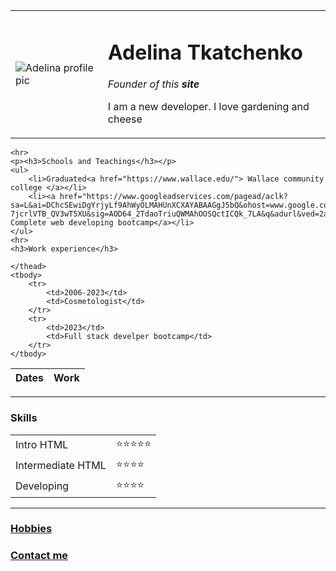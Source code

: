 <!DOCTYPE html>
<html lang="en">
<head>
    <meta charset="UTF-8">
    <title>First site AT</title>
</head>
<body>
    <table cellspacing="20">
        <tr>
            <td><img src="D:\Web Development\me 6.png" alt="Adelina profile pic"></td>
            <td><h1>Adelina Tkatchenko</h1>
                <p><em>Founder of this <strong>site</strong></em></p>
                <p>I am a new developer. I love gardening and cheese</p></td>
        </tr>
    </table>
    
    
    <hr>
    <p><h3>Schools and Teachings</h3></p>
    <ul>
        <li>Graduated<a href="https://www.wallace.edu/"> Wallace community college </a></li>
        <li><a href="https://www.googleadservices.com/pagead/aclk?sa=L&ai=DChcSEwiDgYrjyLf9AhWyOLMAHUnXCXAYABAAGgJ5bQ&ohost=www.google.com&cid=CAESbeD2kNe7riIwdN05nuJCfzDAC6gh060xFQh3R7E4y8oC5Bj__U0EvVG4U3XC638NALvGiwyo9TEnfS79rXqE5wTunNHB4OJjmeLgyqZ2paQnqI6aw0_wnZZqqatbwuYYV-7jcrlVTB_QV3wT5XU&sig=AOD64_2TdaoTriuQWMAhOOSQctICQk_7LA&q&adurl&ved=2ahUKEwikyIPjyLf9AhUGSTABHXNJAAgQ0Qx6BAgLEAE">Udemy Complete web developing bootcamp</a></li>
    </ul>
    <hr>
    <h3>Work experience</h3>
<table cellspacing="10">
    <thead>
    <tr>
        <th>Dates</th>
        <th>Work</th>
    </tr>
      
    </thead>
    <tbody>
        <tr>
            <td>2006-2023</td>
            <td>Cosmetologist</td>
        </tr>
        <tr>
            <td>2023</td>
            <td>Full stack develper bootcamp</td>
        </tr>
    </tbody>
</table>
<hr>
<h3>Skills</h3>
<table cellspacing="10">
            <tr>
                <td>Intro HTML</td> 
                <td>⭐⭐⭐⭐⭐</td>
            </tr>
            <tr>
                <td>Intermediate HTML</td>
                <td>⭐⭐⭐⭐</td>
                <tr>
                    <td>Developing</td>
                    <td>⭐⭐⭐⭐</td>
                </tr>
            </tr>
    
</table>
    <hr>
    <h3><a href="D:\Web Development\html personal site\Hobbies.html"> Hobbies </a></h3>
    <h3><a href="D:\Web Development\Contact me.html"> Contact me </a></h3></body>
    

</body>   
</html>
